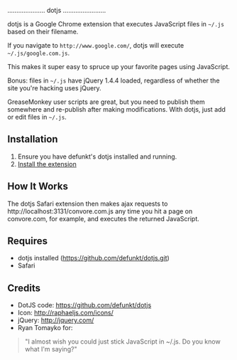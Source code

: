 ..................... dotjs ........................

dotjs  is a  Google Chrome  extension  that executes
JavaScript files in `~/.js` based on their filename.

If  you navigate to  `http://www.google.com/`, dotjs
will execute `~/.js/google.com.js`.

This makes it super  easy to spruce up your favorite
pages using JavaScript.

Bonus:  files in `~/.js`  have jQuery  1.4.4 loaded,
regardless  of  whether  the  site  you're  hacking
uses jQuery.

GreaseMonkey user scripts are great, but you need to
publish them  somewhere and re-publish  after making
modifications. With dotjs, just add or edit files in
`~/.js`.

## Installation

1. Ensure you have defunkt's dotjs installed and running.
2. [Install the extension](https://github.com/downloads/adamyonk/dotjs.safariextension/dotjs.safariextz)

## How It Works

The dotjs Safari extension then makes ajax requests
to http://localhost:3131/convore.com.js any time you
hit a page on convore.com, for example, and executes
the returned JavaScript.

## Requires

- dotjs installed (https://github.com/defunkt/dotjs.git)
- Safari

## Credits

- DotJS code: <https://github.com/defunkt/dotjs>
- Icon: <http://raphaeljs.com/icons/>
- jQuery: <http://jquery.com/>
- Ryan Tomayko for:

> "I almost wish you could just
   stick JavaScript in ~/.js. Do
   you know what I'm saying?"
